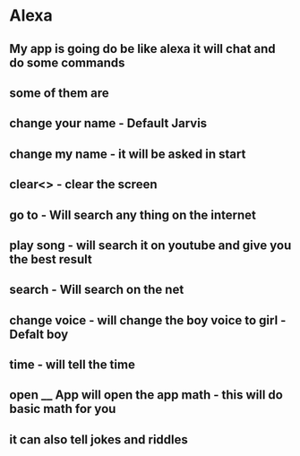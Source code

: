 # Alexa
My app is going do be like alexa it will chat and do some commands
---
some of them are 
---
change your name - Default Jarvis 
---
change my name - it will be asked in start 
---
clear<> - clear the screen 
---
go to - Will search any thing on the internet 
---
play song - will search it on youtube and give you the best result 
---
search - Will search on the net 
---
change voice - will change the boy voice to girl - Defalt boy 
---
time - will tell the time 
---
open __ App will open the app math - this will do basic math for you 
---
it can also tell jokes and riddles
---
